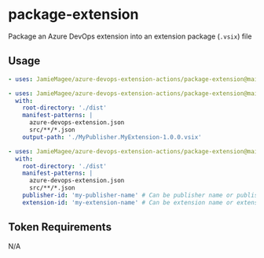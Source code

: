 # package-extension

Package an Azure DevOps extension into an extension package (`.vsix`) file

## Usage

```yml
- uses: JamieMagee/azure-devops-extension-actions/package-extension@main

- uses: JamieMagee/azure-devops-extension-actions/package-extension@main
  with:
    root-directory: './dist'
    manifest-patterns: |
      azure-devops-extension.json
      src/**/*.json
    output-path: './MyPublisher.MyExtension-1.0.0.vsix'

- uses: JamieMagee/azure-devops-extension-actions/package-extension@main
  with:
    root-directory: './dist'
    manifest-patterns: |
      azure-devops-extension.json
      src/**/*.json
    publisher-id: 'my-publisher-name' # Can be publisher name or publisher id
    extension-id: 'my-extension-name' # Can be extension name or extension id
```

## Token Requirements

N/A